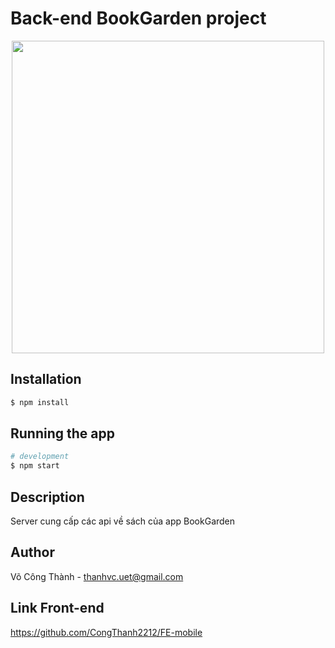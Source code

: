 # Back-end BookGarden project
<p align="center">
  <img width="500" src="https://media.istockphoto.com/id/1025274276/vi/vec-to/gi%C3%A1o-d%E1%BB%A5c.jpg?s=612x612&w=0&k=20&c=bCbcv4gYkMxL0qc3B_kdYUG1eaxP7g-uVCANWf6On0I=" alt="">
</p>

## Installation

```bash
$ npm install
```

## Running the app

```bash
# development
$ npm start
```

## Description
Server cung cấp các api về sách của app BookGarden

## Author
Võ Công Thành - [thanhvc.uet@gmail.com](mailto:thanhvc.uet@gmail.com)

## Link Front-end
https://github.com/CongThanh2212/FE-mobile
